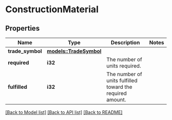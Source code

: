 # ConstructionMaterial

## Properties

Name | Type | Description | Notes
------------ | ------------- | ------------- | -------------
**trade_symbol** | [**models::TradeSymbol**](TradeSymbol.md) |  | 
**required** | **i32** | The number of units required. | 
**fulfilled** | **i32** | The number of units fulfilled toward the required amount. | 

[[Back to Model list]](../README.md#documentation-for-models) [[Back to API list]](../README.md#documentation-for-api-endpoints) [[Back to README]](../README.md)


